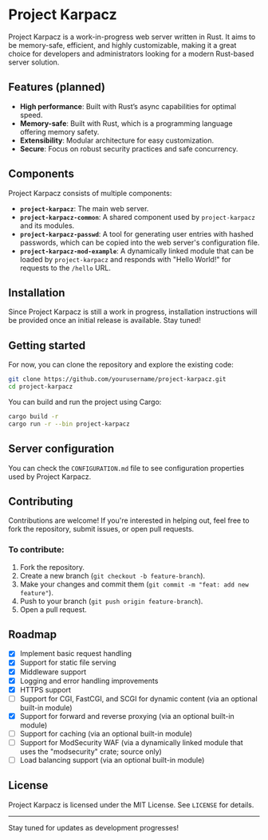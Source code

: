 # Project Karpacz

Project Karpacz is a work-in-progress web server written in Rust. It aims to be memory-safe, efficient, and highly customizable, making it a great choice for developers and administrators looking for a modern Rust-based server solution.

## Features (planned)

- **High performance**: Built with Rust’s async capabilities for optimal speed.
- **Memory-safe**: Built with Rust, which is a programming language offering memory safety.
- **Extensibility**: Modular architecture for easy customization.
- **Secure**: Focus on robust security practices and safe concurrency.

## Components

Project Karpacz consists of multiple components:

- **`project-karpacz`**: The main web server.
- **`project-karpacz-common`**: A shared component used by `project-karpacz` and its modules.
- **`project-karpacz-passwd`**: A tool for generating user entries with hashed passwords, which can be copied into the web server's configuration file.
- **`project-karpacz-mod-example`**: A dynamically linked module that can be loaded by `project-karpacz` and responds with "Hello World!" for requests to the `/hello` URL.

## Installation

Since Project Karpacz is still a work in progress, installation instructions will be provided once an initial release is available. Stay tuned!

## Getting started

For now, you can clone the repository and explore the existing code:

```sh
git clone https://github.com/yourusername/project-karpacz.git
cd project-karpacz
```

You can build and run the project using Cargo:

```sh
cargo build -r
cargo run -r --bin project-karpacz
```

## Server configuration

You can check the `CONFIGURATION.md` file to see configuration properties used by Project Karpacz.

## Contributing

Contributions are welcome! If you're interested in helping out, feel free to fork the repository, submit issues, or open pull requests.

### To contribute:
1. Fork the repository.
2. Create a new branch (`git checkout -b feature-branch`).
3. Make your changes and commit them (`git commit -m "feat: add new feature"`).
4. Push to your branch (`git push origin feature-branch`).
5. Open a pull request.

## Roadmap

- [x] Implement basic request handling
- [x] Support for static file serving
- [x] Middleware support
- [x] Logging and error handling improvements
- [x] HTTPS support
- [ ] Support for CGI, FastCGI, and SCGI for dynamic content (via an optional built-in module)
- [x] Support for forward and reverse proxying (via an optional built-in module)
- [ ] Support for caching (via an optional built-in module)
- [ ] Support for ModSecurity WAF (via a dynamically linked module that uses the "modsecurity" crate; source only)
- [ ] Load balancing support (via an optional built-in module)

## License

Project Karpacz is licensed under the MIT License. See `LICENSE` for details.

---

Stay tuned for updates as development progresses!